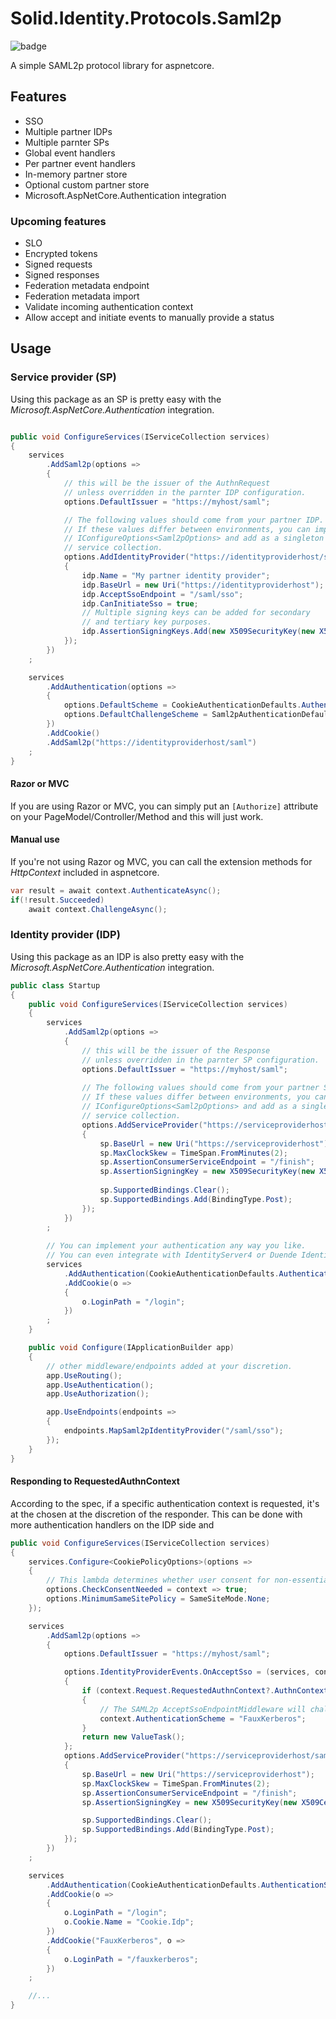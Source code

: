 # Solid.Identity.Protocols.Saml2p
![badge](https://action-badges.now.sh/SOLIDSoftworks/Solid.Identity.Protocols.Saml2p)

A simple SAML2p protocol library for aspnetcore.

## Features
- SSO
- Multiple partner IDPs
- Multiple parnter SPs
- Global event handlers
- Per partner event handlers
- In-memory partner store
- Optional custom partner store
- Microsoft.AspNetCore.Authentication integration

### Upcoming features
- SLO
- Encrypted tokens
- Signed requests
- Signed responses
- Federation metadata endpoint
- Federation metadata import
- Validate incoming authentication context
- Allow accept and initiate events to manually provide a status

## Usage

### Service provider (SP)
Using this package as an SP is pretty easy with the *Microsoft.AspNetCore.Authentication* integration.
```csharp

public void ConfigureServices(IServiceCollection services)
{
    services
        .AddSaml2p(options =>
        {
            // this will be the issuer of the AuthnRequest 
            // unless overridden in the parnter IDP configuration.
            options.DefaultIssuer = "https://myhost/saml";

            // The following values should come from your partner IDP.
            // If these values differ between environments, you can implement 
            // IConfigureOptions<Saml2pOptions> and add as a singleton to the
            // service collection.
            options.AddIdentityProvider("https://identityproviderhost/saml", idp =>
            {
                idp.Name = "My partner identity provider";
                idp.BaseUrl = new Uri("https://identityproviderhost");
                idp.AcceptSsoEndpoint = "/saml/sso";
                idp.CanInitiateSso = true;
                // Multiple signing keys can be added for secondary 
                // and tertiary key purposes.
                idp.AssertionSigningKeys.Add(new X509SecurityKey(new X509Certificate2(Convert.FromBase64String(SigningCertificateBase64))));
            });
        })
    ;

    services
        .AddAuthentication(options =>
        {
            options.DefaultScheme = CookieAuthenticationDefaults.AuthenticationScheme;
            options.DefaultChallengeScheme = Saml2pAuthenticationDefaults.AuthenticationScheme;
        })
        .AddCookie()
        .AddSaml2p("https://identityproviderhost/saml")
    ;
}

```

#### Razor or MVC
If you are using Razor or MVC, you can simply put an ```[Authorize]``` attribute on your PageModel/Controller/Method and this will just work.

#### Manual use
If you're not using Razor og MVC, you can call the extension methods for *HttpContext* included in aspnetcore.

```csharp
var result = await context.AuthenticateAsync();
if(!result.Succeeded)
    await context.ChallengeAsync();
```

### Identity provider (IDP)
Using this package as an IDP is also pretty easy with the *Microsoft.AspNetCore.Authentication* integration.
```csharp
public class Startup
{
    public void ConfigureServices(IServiceCollection services)
    {
        services
            .AddSaml2p(options =>
            {
                // this will be the issuer of the Response 
                // unless overridden in the parnter SP configuration.
                options.DefaultIssuer = "https://myhost/saml";
    
                // The following values should come from your partner SP.
                // If these values differ between environments, you can implement 
                // IConfigureOptions<Saml2pOptions> and add as a singleton to the
                // service collection.
                options.AddServiceProvider("https://serviceproviderhost/saml", sp =>
                {
                    sp.BaseUrl = new Uri("https://serviceproviderhost");
                    sp.MaxClockSkew = TimeSpan.FromMinutes(2);
                    sp.AssertionConsumerServiceEndpoint = "/finish";
                    sp.AssertionSigningKey = new X509SecurityKey(new X509Certificate2(Convert.FromBase64String(SigningCertificateBase64)));
    
                    sp.SupportedBindings.Clear();
                    sp.SupportedBindings.Add(BindingType.Post);
                });
            })
        ;
    
        // You can implement your authentication any way you like.
        // You can even integrate with IdentityServer4 or Duende IdentityServer.
        services
            .AddAuthentication(CookieAuthenticationDefaults.AuthenticationScheme)
            .AddCookie(o =>
            {
                o.LoginPath = "/login";
            })
        ;
    }

    public void Configure(IApplicationBuilder app)
    {
        // other middleware/endpoints added at your discretion.
        app.UseRouting();
        app.UseAuthentication();
        app.UseAuthorization();

        app.UseEndpoints(endpoints =>
        {
            endpoints.MapSaml2pIdentityProvider("/saml/sso");
        });
    }
}
```
#### Responding to RequestedAuthnContext
According to the spec, if a specific authentication context is requested, it's at the chosen at the discretion of the responder. This can be done with more authentication handlers on the IDP side and 

```csharp
public void ConfigureServices(IServiceCollection services)
{
    services.Configure<CookiePolicyOptions>(options =>
    {
        // This lambda determines whether user consent for non-essential cookies is needed for a given request.
        options.CheckConsentNeeded = context => true;
        options.MinimumSameSitePolicy = SameSiteMode.None;
    });

    services
        .AddSaml2p(options =>
        {
            options.DefaultIssuer = "https://myhost/saml";

            options.IdentityProviderEvents.OnAcceptSso = (services, context) =>
            {
                if (context.Request.RequestedAuthnContext?.AuthnContextClassRef == Saml2pConstants.Classes.Kerberos)
                {
                    // The SAML2p AcceptSsoEndpointMiddleware will challenge using this scheme.
                    context.AuthenticationScheme = "FauxKerberos";
                }
                return new ValueTask();
            };
            options.AddServiceProvider("https://serviceproviderhost/saml", sp =>
            {
                sp.BaseUrl = new Uri("https://serviceproviderhost");
                sp.MaxClockSkew = TimeSpan.FromMinutes(2);
                sp.AssertionConsumerServiceEndpoint = "/finish";
                sp.AssertionSigningKey = new X509SecurityKey(new X509Certificate2(Convert.FromBase64String(SigningCertificateBase64)));

                sp.SupportedBindings.Clear();
                sp.SupportedBindings.Add(BindingType.Post);
            });
        })
    ;

    services
        .AddAuthentication(CookieAuthenticationDefaults.AuthenticationScheme)
        .AddCookie(o =>
        {
            o.LoginPath = "/login";
            o.Cookie.Name = "Cookie.Idp";
        })
        .AddCookie("FauxKerberos", o =>
        {
            o.LoginPath = "/fauxkerberos";
        })
    ;

    //...
}
```